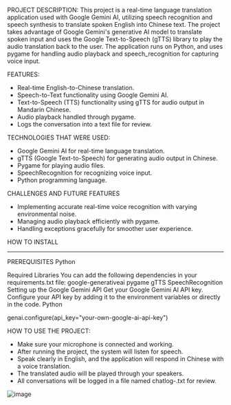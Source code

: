 PROJECT DESCRIPTION:
This project is a real-time language translation application used with Google Gemini AI, utilizing speech recognition and speech synthesis to translate spoken English into Chinese text. The project takes advantage of Google Gemini's generative AI model to translate spoken input and uses the Google Text-to-Speech (gTTS) library to play the audio translation back to the user. The application runs on Python, and uses pygame for handling audio playback and speech_recognition for capturing voice input.

FEATURES:
* Real-time English-to-Chinese translation.
* Speech-to-Text functionality using Google Gemini AI.
* Text-to-Speech (TTS) functionality using gTTS for audio output in Mandarin Chinese.
* Audio playback handled through pygame.
* Logs the conversation into a text file for review.

TECHNOLOGIES THAT WERE USED:
* Google Gemini AI for real-time language translation.
* gTTS (Google Text-to-Speech) for generating audio output in Chinese.
* Pygame for playing audio files.
* SpeechRecognition for recognizing voice input.
* Python programming language.

CHALLENGES AND FUTURE FEATURES
* Implementing accurate real-time voice recognition with varying environmental noise.
* Managing audio playback efficiently with pygame.
* Handling exceptions gracefully for smoother user experience.


HOW TO INSTALL
*******
PREREQUISITES
Python 

Required Libraries
You can add the following dependencies in your requirements.txt file:
google-generativeai
pygame
gTTS
SpeechRecognition
Setting up the Google Gemini API
Get your Google Gemini AI API key.
Configure your API key by adding it to the environment variables or directly in the code.
Python

genai.configure(api_key="your-own-google-ai-api-key")

HOW TO USE THE PROJECT:
* Make sure your microphone is connected and working.
* After running the project, the system will listen for speech.
* Speak clearly in English, and the application will respond in Chinese with a voice translation.
* The translated audio will be played through your speakers.
* All conversations will be logged in a file named chatlog-<date>.txt for review.


![image](https://github.com/italia713/GoogleGenerativeAILanguageTranslator/assets/68444573/e57fa261-c723-4503-a5a6-56137f3d7a92)

